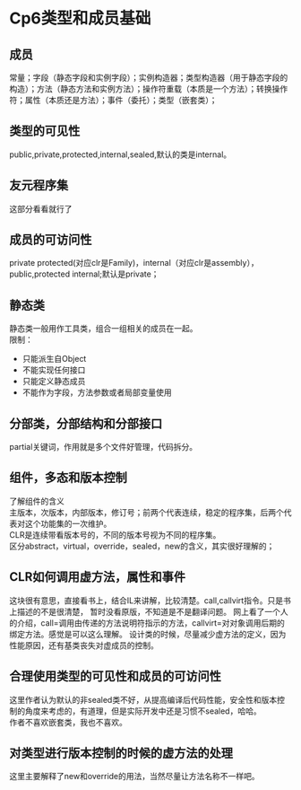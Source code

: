 # Cp6类型和成员基础
## 成员
常量；字段（静态字段和实例字段）；实例构造器；类型构造器（用于静态字段的构造）；方法（静态方法和实例方法）；操作符重载（本质是一个方法）；转换操作符；属性（本质还是方法）；事件（委托）；类型（嵌套类）；  
## 类型的可见性
public,private,protected,internal,sealed,默认的类是internal。  
## 友元程序集
这部分看看就行了  
## 成员的可访问性
private protected(对应clr是Family)，internal（对应clr是assembly），public,protected internal;默认是private；  
## 静态类
静态类一般用作工具类，组合一组相关的成员在一起。  
限制：
* 只能派生自Object  
* 不能实现任何接口
* 只能定义静态成员
* 不能作为字段，方法参数或者局部变量使用  

## 分部类，分部结构和分部接口
partial关键词，作用就是多个文件好管理，代码拆分。  

## 组件，多态和版本控制
了解组件的含义  
主版本，次版本，内部版本，修订号；前两个代表连续，稳定的程序集，后两个代表对这个功能集的一次维护。  
CLR是连续带看版本号的，不同的版本号视为不同的程序集。  
区分abstract，virtual，override，sealed，new的含义，其实很好理解的；  
## CLR如何调用虚方法，属性和事件
这块很有意思，直接看书上，结合IL来讲解，比较清楚。call,callvirt指令。只是书上描述的不是很清楚， 暂时没看原版，不知道是不是翻译问题。 网上看了一个人的介绍，call=调用由传递的方法说明符指示的方法，callvirt=对对象调用后期的绑定方法。感觉是可以这么理解。 
设计类的时候，尽量减少虚方法的定义，因为性能原因，还有基类丧失对虚成员的控制。  
## 合理使用类型的可见性和成员的可访问性
这里作者认为默认的非sealed类不好，从提高编译后代码性能，安全性和版本控制的角度来考虑的，有道理，但是实际开发中还是习惯不sealed，哈哈。  
作者不喜欢嵌套类，我也不喜欢。  
## 对类型进行版本控制的时候的虚方法的处理
这里主要解释了new和override的用法，当然尽量让方法名称不一样吧。


